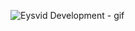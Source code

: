 ![Eysvid Development - gif](https://github.com/Eysvid/eysvid/assets/111803923/8fb9e78a-6abf-475f-b39a-90d4c4fe99b0)
